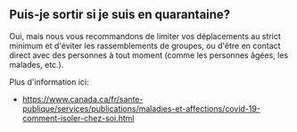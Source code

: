 ## Puis-je sortir si je suis en quarantaine?

Oui, mais nous vous recommandons de limiter vos déplacements au strict minimum et d'éviter les rassemblements de groupes, ou d'être en contact direct avec des personnes à tout moment (comme les personnes âgées, les malades, etc.).

Plus d'information ici:

- https://www.canada.ca/fr/sante-publique/services/publications/maladies-et-affections/covid-19-comment-isoler-chez-soi.html
